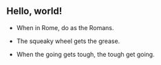## Hello, world!

* When in Rome, do as the Romans.

* The squeaky wheel gets the grease.

* When the going gets tough, the tough get going.